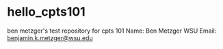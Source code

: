 # hello_cpts101
ben metzger's test repository for cpts 101
Name: Ben Metzger
WSU Email: benjamin.k.metzger@wsu.edu
